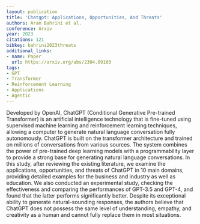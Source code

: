 ```yaml
---
layout: publication
title: 'Chatgpt: Applications, Opportunities, And Threats'
authors: Aram Bahrini et al.
conference: Arxiv
year: 2023
citations: 121
bibkey: bahrini2023threats
additional_links:
- name: Paper
  url: https://arxiv.org/abs/2304.09103
tags:
- GPT
- Transformer
- Reinforcement Learning
- Applications
- Agentic
---
```

Developed by OpenAI, ChatGPT (Conditional Generative Pre-trained Transformer)
is an artificial intelligence technology that is fine-tuned using supervised
machine learning and reinforcement learning techniques, allowing a computer to
generate natural language conversation fully autonomously. ChatGPT is built on
the transformer architecture and trained on millions of conversations from
various sources. The system combines the power of pre-trained deep learning
models with a programmability layer to provide a strong base for generating
natural language conversations. In this study, after reviewing the existing
literature, we examine the applications, opportunities, and threats of ChatGPT
in 10 main domains, providing detailed examples for the business and industry
as well as education. We also conducted an experimental study, checking the
effectiveness and comparing the performances of GPT-3.5 and GPT-4, and found
that the latter performs significantly better. Despite its exceptional ability
to generate natural-sounding responses, the authors believe that ChatGPT does
not possess the same level of understanding, empathy, and creativity as a human
and cannot fully replace them in most situations.